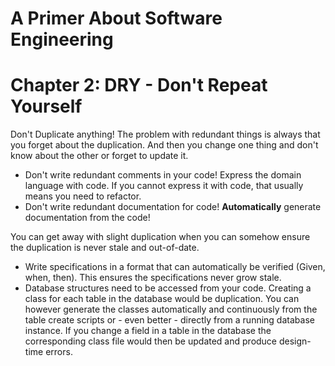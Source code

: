 # A Primer About Software Engineering
# Chapter 2: DRY - Don't Repeat Yourself
Don't Duplicate anything! The problem with redundant things is always that you forget about the duplication. And then you change one thing and don't know about the other or forget to update it. 

* Don't write redundant comments in your code! Express the domain language with code. If you cannot express it with code, that usually means you need to refactor.
* Don't write redundant documentation for code! __Automatically__ generate documentation from the code!

You can get away with slight duplication when you can somehow ensure the duplication is never stale and out-of-date. 

* Write specifications in a format that can automatically be verified (Given, when, then). This ensures the specifications never grow stale.
* Database structures need to be accessed from your code. Creating a class for each table in the database would be duplication. You can however generate the classes automatically and continuously from the table create scripts or - even better - directly from a running database instance. If you change a field in a table in the database the corresponding class file would then be updated and produce design-time errors.
